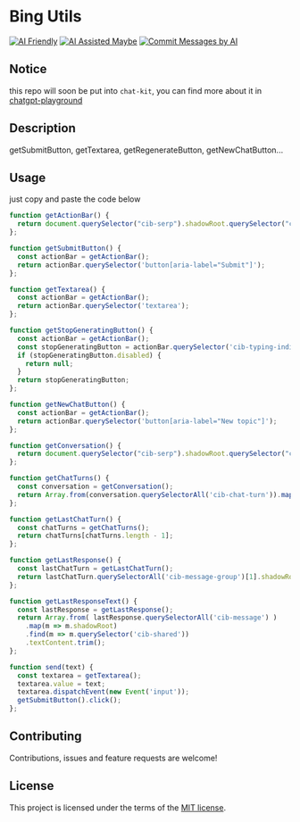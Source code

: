 # Bing Utils

[![AI Friendly](https://img.shields.io/badge/AI-Friendly-pink?style=for-the-badge)](https://github.com/mefengl/made-by-ai)
[![AI Assisted Maybe](https://img.shields.io/badge/AI%20Assisted-Maybe-yellow?style=for-the-badge)](https://github.com/mefengl/made-by-ai)
[![Commit Messages by AI](https://img.shields.io/badge/Commit%20Messages%20by-AI-green?style=for-the-badge)](https://github.com/mefengl/made-by-ai)

## Notice

this repo will soon be put into `chat-kit`, you can find more about it in [chatgpt-playground](https://github.com/mefengl/chatgpt-playground)

## Description

getSubmitButton, getTextarea, getRegenerateButton, getNewChatButton...

## Usage

just copy and paste the code below

```js
function getActionBar() {
  return document.querySelector("cib-serp").shadowRoot.querySelector("cib-action-bar").shadowRoot;
};
```

```js
function getSubmitButton() {
  const actionBar = getActionBar();
  return actionBar.querySelector('button[aria-label="Submit"]');
};
```

```js
function getTextarea() {
  const actionBar = getActionBar();
  return actionBar.querySelector('textarea');
};
```

```js
function getStopGeneratingButton() {
  const actionBar = getActionBar();
  const stopGeneratingButton = actionBar.querySelector('cib-typing-indicator').shadowRoot.querySelector('button[aria-label="Stop Responding"]');
  if (stopGeneratingButton.disabled) {
    return null;
  }
  return stopGeneratingButton;
};
```

```js
function getNewChatButton() {
  const actionBar = getActionBar();
  return actionBar.querySelector('button[aria-label="New topic"]');
};
```

```js
function getConversation() {
  return document.querySelector("cib-serp").shadowRoot.querySelector("cib-conversation").shadowRoot;
};
```

```js
function getChatTurns() {
  const conversation = getConversation();
  return Array.from(conversation.querySelectorAll('cib-chat-turn')).map(t => t.shadowRoot);
};
```

```js
function getLastChatTurn() {
  const chatTurns = getChatTurns();
  return chatTurns[chatTurns.length - 1];
};
```

```js
function getLastResponse() {
  const lastChatTurn = getLastChatTurn();
  return lastChatTurn.querySelectorAll('cib-message-group')[1].shadowRoot;
};
```

```js
function getLastResponseText() {
  const lastResponse = getLastResponse();
  return Array.from( lastResponse.querySelectorAll('cib-message') )
    .map(m => m.shadowRoot)
    .find(m => m.querySelector('cib-shared'))
    .textContent.trim();
};
```

```js
function send(text) {
  const textarea = getTextarea();
  textarea.value = text;
  textarea.dispatchEvent(new Event('input'));
  getSubmitButton().click();
};
```

## Contributing

Contributions, issues and feature requests are welcome!

## License

This project is licensed under the terms of the [MIT license](/LICENSE).
